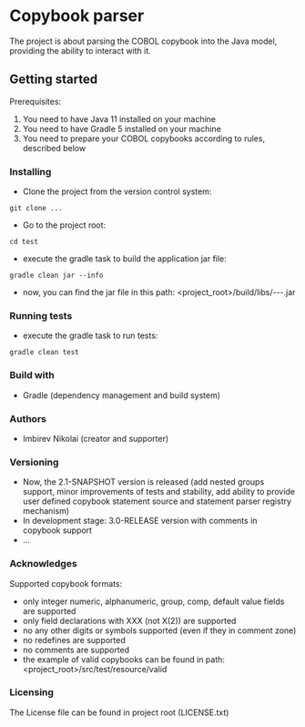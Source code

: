 # Copybook parser

The project is about parsing the COBOL copybook into the Java model, providing the ability to interact with it.

## Getting started

Prerequisites:

1. You need to have Java 11 installed on your machine
2. You need to have Gradle 5 installed on your machine
3. You need to prepare your COBOL copybooks according to rules, described below

### Installing

- Clone the project from the version control system:

`git clone ...`

- Go to the project root:

`cd test`

- execute the gradle task to build the application jar file:

`gradle clean jar --info`

- now, you can find the jar file in this path: <project_root>/build/libs/---.jar

### Running tests

- execute the gradle task to run tests:

`gradle clean test` 

### Build with

- Gradle (dependency management and build system)

### Authors

- Imbirev Nikolai (creator and supporter)

### Versioning

- Now, the 2.1-SNAPSHOT version is released (add nested groups support, minor improvements of tests and stability,
add ability to provide user defined copybook statement source and statement parser registry mechanism)
- In development stage: 3.0-RELEASE version with comments in copybook support
- ...

### Acknowledges

Supported copybook formats:

- only integer numeric, alphanumeric, group, comp, default value fields are supported
- only field declarations with XXX (not X(2)) are supported
- no any other digits or symbols supported (even if they in comment zone)
- no redefines are supported
- no comments are supported
- the example of valid copybooks can be found in path: <project_root>/src/test/resource/valid

### Licensing

The License file can be found in project root (LICENSE.txt)